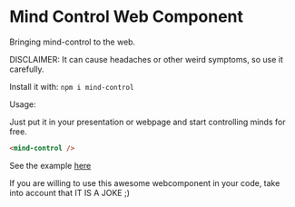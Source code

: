 # Mind Control Web Component

Bringing mind-control to the web.

DISCLAIMER: It can cause headaches or other weird symptoms, so use it carefully.

Install it with: `npm i mind-control`

Usage:

Just put it in your presentation or webpage and start controlling minds for free.

```html
<mind-control />
```

See the example [here](index.html)

If you are willing to use this awesome webcomponent in your code, take into account that IT IS A JOKE ;)
